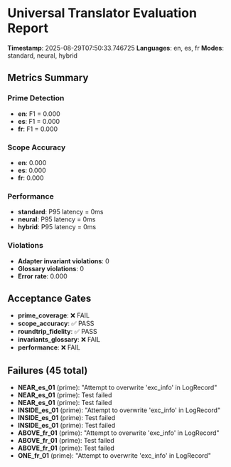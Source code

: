 # Universal Translator Evaluation Report

**Timestamp**: 2025-08-29T07:50:33.746725
**Languages**: en, es, fr
**Modes**: standard, neural, hybrid

## Metrics Summary

### Prime Detection
- **en**: F1 = 0.000
- **es**: F1 = 0.000
- **fr**: F1 = 0.000

### Scope Accuracy
- **en**: 0.000
- **es**: 0.000
- **fr**: 0.000

### Performance
- **standard**: P95 latency = 0ms
- **neural**: P95 latency = 0ms
- **hybrid**: P95 latency = 0ms

### Violations
- **Adapter invariant violations**: 0
- **Glossary violations**: 0
- **Error rate**: 0.000

## Acceptance Gates

- **prime_coverage**: ❌ FAIL
- **scope_accuracy**: ✅ PASS
- **roundtrip_fidelity**: ✅ PASS
- **invariants_glossary**: ❌ FAIL
- **performance**: ❌ FAIL

## Failures (45 total)

- **NEAR_es_01** (prime): "Attempt to overwrite 'exc_info' in LogRecord"
- **NEAR_es_01** (prime): Test failed
- **NEAR_es_01** (prime): Test failed
- **INSIDE_es_01** (prime): "Attempt to overwrite 'exc_info' in LogRecord"
- **INSIDE_es_01** (prime): Test failed
- **INSIDE_es_01** (prime): Test failed
- **ABOVE_fr_01** (prime): "Attempt to overwrite 'exc_info' in LogRecord"
- **ABOVE_fr_01** (prime): Test failed
- **ABOVE_fr_01** (prime): Test failed
- **ONE_fr_01** (prime): "Attempt to overwrite 'exc_info' in LogRecord"
